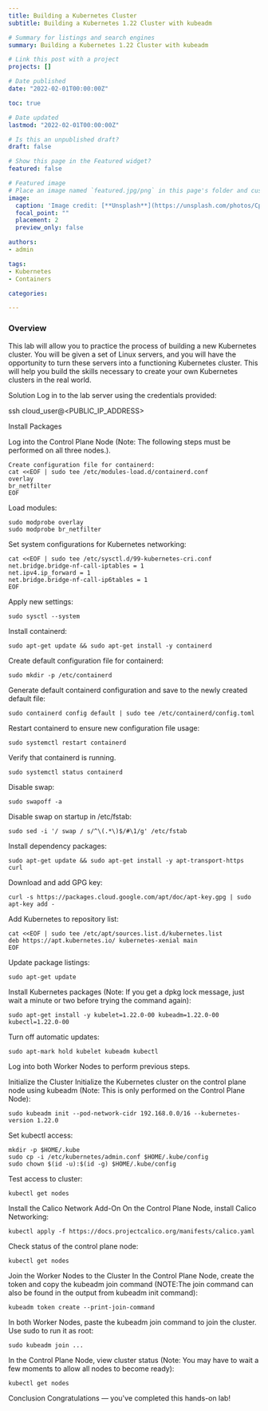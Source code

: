 ```yaml
---
title: Building a Kubernetes Cluster
subtitle: Building a Kubernetes 1.22 Cluster with kubeadm

# Summary for listings and search engines
summary: Building a Kubernetes 1.22 Cluster with kubeadm

# Link this post with a project
projects: []

# Date published
date: "2022-02-01T00:00:00Z"

toc: true

# Date updated
lastmod: "2022-02-01T00:00:00Z"

# Is this an unpublished draft?
draft: false

# Show this page in the Featured widget?
featured: false

# Featured image
# Place an image named `featured.jpg/png` in this page's folder and customize its options here.
image:
  caption: 'Image credit: [**Unsplash**](https://unsplash.com/photos/CpkOjOcXdUY)'
  focal_point: ""
  placement: 2
  preview_only: false

authors:
- admin

tags:
- Kubernetes
- Containers

categories:

---
```


### Overview

This lab will allow you to practice the process of building a new Kubernetes cluster. You will be given a set of Linux servers, and you will have the opportunity to turn these servers into a functioning Kubernetes cluster. This will help you build the skills necessary to create your own Kubernetes clusters in the real world.

Solution
Log in to the lab server using the credentials provided:

ssh cloud_user@<PUBLIC_IP_ADDRESS>

Install Packages

Log into the Control Plane Node (Note: The following steps must be performed on all three nodes.).
```
Create configuration file for containerd:
cat <<EOF | sudo tee /etc/modules-load.d/containerd.conf
overlay
br_netfilter
EOF
```
Load modules:
```
sudo modprobe overlay
sudo modprobe br_netfilter
```
Set system configurations for Kubernetes networking:
```
cat <<EOF | sudo tee /etc/sysctl.d/99-kubernetes-cri.conf
net.bridge.bridge-nf-call-iptables = 1
net.ipv4.ip_forward = 1
net.bridge.bridge-nf-call-ip6tables = 1
EOF
```

Apply new settings:
```
sudo sysctl --system
```

Install containerd:
```
sudo apt-get update && sudo apt-get install -y containerd
```

Create default configuration file for containerd:
```
sudo mkdir -p /etc/containerd
```

Generate default containerd configuration and save to the newly created default file:
```
sudo containerd config default | sudo tee /etc/containerd/config.toml
```

Restart containerd to ensure new configuration file usage:
```
sudo systemctl restart containerd
```

Verify that containerd is running.
```
sudo systemctl status containerd
```

Disable swap:
```
sudo swapoff -a
```
Disable swap on startup in /etc/fstab:
```
sudo sed -i '/ swap / s/^\(.*\)$/#\1/g' /etc/fstab
```

Install dependency packages:
```
sudo apt-get update && sudo apt-get install -y apt-transport-https curl
```
Download and add GPG key:
```
curl -s https://packages.cloud.google.com/apt/doc/apt-key.gpg | sudo apt-key add -
```

Add Kubernetes to repository list:
```
cat <<EOF | sudo tee /etc/apt/sources.list.d/kubernetes.list
deb https://apt.kubernetes.io/ kubernetes-xenial main
EOF
```

Update package listings:
```
sudo apt-get update
```

Install Kubernetes packages (Note: If you get a dpkg lock message, just wait a minute or two before trying the command again):
```
sudo apt-get install -y kubelet=1.22.0-00 kubeadm=1.22.0-00 kubectl=1.22.0-00
```

Turn off automatic updates:
```
sudo apt-mark hold kubelet kubeadm kubectl
```

Log into both Worker Nodes to perform previous steps.

Initialize the Cluster
Initialize the Kubernetes cluster on the control plane node using kubeadm (Note: This is only performed on the Control Plane Node):
```
sudo kubeadm init --pod-network-cidr 192.168.0.0/16 --kubernetes-version 1.22.0
```

Set kubectl access:
```
mkdir -p $HOME/.kube
sudo cp -i /etc/kubernetes/admin.conf $HOME/.kube/config
sudo chown $(id -u):$(id -g) $HOME/.kube/config
```

Test access to cluster:
```
kubectl get nodes
```

Install the Calico Network Add-On
On the Control Plane Node, install Calico Networking:
```
kubectl apply -f https://docs.projectcalico.org/manifests/calico.yaml
```

Check status of the control plane node:
```
kubectl get nodes
```

Join the Worker Nodes to the Cluster
In the Control Plane Node, create the token and copy the kubeadm join command (NOTE:The join command can also be found in the output from kubeadm init command):
```
kubeadm token create --print-join-command
```

In both Worker Nodes, paste the kubeadm join command to join the cluster. Use sudo to run it as root:
```
sudo kubeadm join ...
```

In the Control Plane Node, view cluster status (Note: You may have to wait a few moments to allow all nodes to become ready):
```
kubectl get nodes
```

Conclusion
Congratulations — you've completed this hands-on lab!
